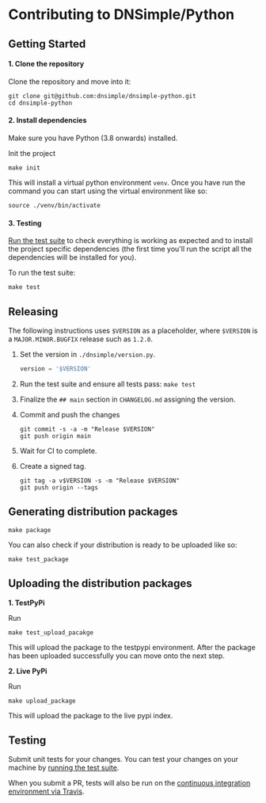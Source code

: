 # Contributing to DNSimple/Python

## Getting Started

#### 1. Clone the repository

Clone the repository and move into it:

```shell
git clone git@github.com:dnsimple/dnsimple-python.git
cd dnsimple-python
```

#### 2. Install dependencies

Make sure you have Python (3.8 onwards) installed.

Init the project

```shell
make init
```

This will install a virtual python environment `venv`. Once you have run the command
you can start using the virtual environment like so:

```shell
source ./venv/bin/activate
```

#### 3. Testing

[Run the test suite](#testing) to check everything is working as expected and to install the project specific
dependencies (the first time you'll run the script all the dependencies will be installed for you).

To run the test suite:

```shell
make test
```

## Releasing

The following instructions uses `$VERSION` as a placeholder, where `$VERSION` is a `MAJOR.MINOR.BUGFIX` release such as `1.2.0`.

1. Set the version in `./dnsimple/version.py`.

    ```python
    version = '$VERSION'
    ```

2. Run the test suite and ensure all tests pass: `make test`

3. Finalize the `## main` section in `CHANGELOG.md` assigning the version.

4. Commit and push the changes

    ```shell
    git commit -s -a -m "Release $VERSION"
    git push origin main
    ```

5. Wait for CI to complete.

6. Create a signed tag.

    ```shell
    git tag -a v$VERSION -s -m "Release $VERSION"
    git push origin --tags
    ```

## Generating distribution packages

```shell
make package
```

You can also check if your distribution is ready to be uploaded like so:

```shell
make test_package
```

## Uploading the distribution packages

**1. TestPyPi**

Run

```shell
make test_upload_pacakge
```

This will upload the package to the testpypi environment.
After the package has been uploaded successfully you can move onto the next step.

**2. Live PyPi**

Run

```shell
make upload_package
```

This will upload the package to the live pypi index.

## Testing

Submit unit tests for your changes. You can test your changes on your machine by [running the test suite](#testing).

When you submit a PR, tests will also be run on the [continuous integration environment via Travis](https://travis-ci.com/dnsimple/dnsimple-python).
